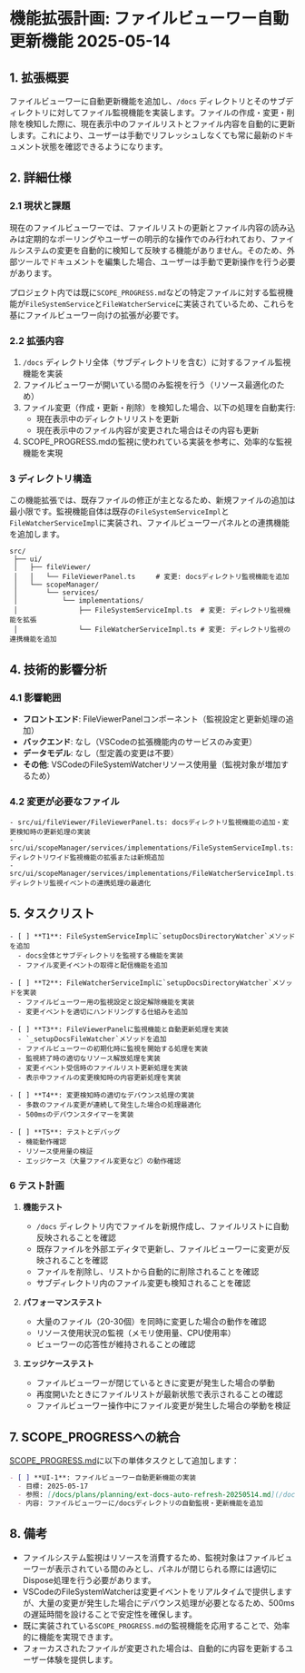 # 機能拡張計画: ファイルビューワー自動更新機能 2025-05-14

## 1. 拡張概要

ファイルビューワーに自動更新機能を追加し、`/docs` ディレクトリとそのサブディレクトリに対してファイル監視機能を実装します。ファイルの作成・変更・削除を検知した際に、現在表示中のファイルリストとファイル内容を自動的に更新します。これにより、ユーザーは手動でリフレッシュしなくても常に最新のドキュメント状態を確認できるようになります。

## 2. 詳細仕様

### 2.1 現状と課題

現在のファイルビューワーでは、ファイルリストの更新とファイル内容の読み込みは定期的なポーリングやユーザーの明示的な操作でのみ行われており、ファイルシステムの変更を自動的に検知して反映する機能がありません。そのため、外部ツールでドキュメントを編集した場合、ユーザーは手動で更新操作を行う必要があります。

プロジェクト内では既に`SCOPE_PROGRESS.md`などの特定ファイルに対する監視機能が`FileSystemService`と`FileWatcherService`に実装されているため、これらを基にファイルビューワー向けの拡張が必要です。

### 2.2 拡張内容

1. `/docs` ディレクトリ全体（サブディレクトリを含む）に対するファイル監視機能を実装
2. ファイルビューワーが開いている間のみ監視を行う（リソース最適化のため）
3. ファイル変更（作成・更新・削除）を検知した場合、以下の処理を自動実行:
   - 現在表示中のディレクトリリストを更新
   - 現在表示中のファイル内容が変更された場合はその内容も更新
4. SCOPE_PROGRESS.mdの監視に使われている実装を参考に、効率的な監視機能を実現

### 3 ディレクトリ構造

この機能拡張では、既存ファイルの修正が主となるため、新規ファイルの追加は最小限です。監視機能自体は既存の`FileSystemServiceImpl`と`FileWatcherServiceImpl`に実装され、ファイルビューワーパネルとの連携機能を追加します。

```
src/
 ├── ui/
 │   ├── fileViewer/
 │   │   └── FileViewerPanel.ts     # 変更: docsディレクトリ監視機能を追加
 │   └── scopeManager/
 │       └── services/
 │           └── implementations/
 │               ├── FileSystemServiceImpl.ts  # 変更: ディレクトリ監視機能を拡張
 │               └── FileWatcherServiceImpl.ts # 変更: ディレクトリ監視の連携機能を追加
```

## 4. 技術的影響分析

### 4.1 影響範囲

- **フロントエンド**: FileViewerPanelコンポーネント（監視設定と更新処理の追加）
- **バックエンド**: なし（VSCodeの拡張機能内のサービスのみ変更）
- **データモデル**: なし（型定義の変更は不要）
- **その他**: VSCodeのFileSystemWatcherリソース使用量（監視対象が増加するため）

### 4.2 変更が必要なファイル

```
- src/ui/fileViewer/FileViewerPanel.ts: docsディレクトリ監視機能の追加・変更検知時の更新処理の実装
- src/ui/scopeManager/services/implementations/FileSystemServiceImpl.ts: ディレクトリワイド監視機能の拡張または新規追加
- src/ui/scopeManager/services/implementations/FileWatcherServiceImpl.ts: ディレクトリ監視イベントの連携処理の最適化
```

## 5. タスクリスト

```
- [ ] **T1**: FileSystemServiceImplに`setupDocsDirectoryWatcher`メソッドを追加
  - docs全体とサブディレクトリを監視する機能を実装
  - ファイル変更イベントの取得と配信機能を追加

- [ ] **T2**: FileWatcherServiceImplに`setupDocsDirectoryWatcher`メソッドを実装
  - ファイルビューワー用の監視設定と設定解除機能を実装
  - 変更イベントを適切にハンドリングする仕組みを追加

- [ ] **T3**: FileViewerPanelに監視機能と自動更新処理を実装
  - `_setupDocsFileWatcher`メソッドを追加
  - ファイルビューワーの初期化時に監視を開始する処理を実装
  - 監視終了時の適切なリソース解放処理を実装
  - 変更イベント受信時のファイルリスト更新処理を実装
  - 表示中ファイルの変更検知時の内容更新処理を実装

- [ ] **T4**: 変更検知時の適切なデバウンス処理の実装
  - 多数のファイル変更が連続して発生した場合の処理最適化
  - 500msのデバウンスタイマーを実装

- [ ] **T5**: テストとデバッグ
  - 機能動作確認
  - リソース使用量の検証
  - エッジケース（大量ファイル変更など）の動作確認
```

### 6 テスト計画

1. **機能テスト**
   - `/docs` ディレクトリ内でファイルを新規作成し、ファイルリストに自動反映されることを確認
   - 既存ファイルを外部エディタで更新し、ファイルビューワーに変更が反映されることを確認
   - ファイルを削除し、リストから自動的に削除されることを確認
   - サブディレクトリ内のファイル変更も検知されることを確認

2. **パフォーマンステスト**
   - 大量のファイル（20-30個）を同時に変更した場合の動作を確認
   - リソース使用状況の監視（メモリ使用量、CPU使用率）
   - ビューワーの応答性が維持されることの確認

3. **エッジケーステスト**
   - ファイルビューワーが閉じているときに変更が発生した場合の挙動
   - 再度開いたときにファイルリストが最新状態で表示されることの確認
   - ファイルビューワー操作中にファイル変更が発生した場合の挙動を検証

## 7. SCOPE_PROGRESSへの統合

[SCOPE_PROGRESS.md](/docs/SCOPE_PROGRESS.md)に以下の単体タスクとして追加します：

```markdown
- [ ] **UI-1**: ファイルビューワー自動更新機能の実装
  - 目標: 2025-05-17
  - 参照: [/docs/plans/planning/ext-docs-auto-refresh-20250514.md](/docs/plans/planning/ext-docs-auto-refresh-20250514.md)
  - 内容: ファイルビューワーに/docsディレクトリの自動監視・更新機能を追加
```

## 8. 備考

- ファイルシステム監視はリソースを消費するため、監視対象はファイルビューワーが表示されている間のみとし、パネルが閉じられる際には適切にDispose処理を行う必要があります。
- VSCodeのFileSystemWatcherは変更イベントをリアルタイムで提供しますが、大量の変更が発生した場合にデバウンス処理が必要となるため、500msの遅延時間を設けることで安定性を確保します。
- 既に実装されている`SCOPE_PROGRESS.md`の監視機能を応用することで、効率的に機能を実現できます。
- フォーカスされたファイルが変更された場合は、自動的に内容を更新するユーザー体験を提供します。